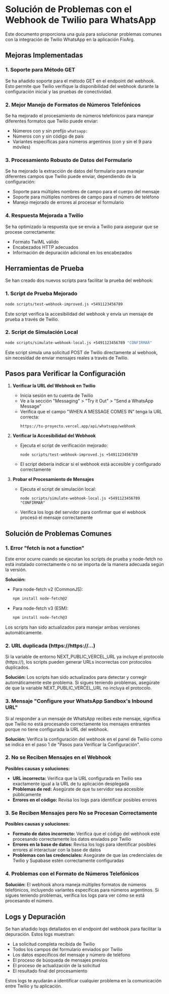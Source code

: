 # Solución de Problemas con el Webhook de Twilio para WhatsApp

Este documento proporciona una guía para solucionar problemas comunes con la integración de Twilio WhatsApp en la aplicación FixArg.

## Mejoras Implementadas

### 1. Soporte para Método GET

Se ha añadido soporte para el método GET en el endpoint del webhook. Esto permite que Twilio verifique la disponibilidad del webhook durante la configuración inicial y las pruebas de conectividad.

### 2. Mejor Manejo de Formatos de Números Telefónicos

Se ha mejorado el procesamiento de números telefónicos para manejar diferentes formatos que Twilio puede enviar:
- Números con y sin prefijo `whatsapp:`
- Números con y sin código de país
- Variantes específicas para números argentinos (con y sin el 9 para móviles)

### 3. Procesamiento Robusto de Datos del Formulario

Se ha mejorado la extracción de datos del formulario para manejar diferentes campos que Twilio puede enviar, dependiendo de la configuración:
- Soporte para múltiples nombres de campo para el cuerpo del mensaje
- Soporte para múltiples nombres de campo para el número de teléfono
- Manejo mejorado de errores al procesar el formulario

### 4. Respuesta Mejorada a Twilio

Se ha optimizado la respuesta que se envía a Twilio para asegurar que se procese correctamente:
- Formato TwiML válido
- Encabezados HTTP adecuados
- Información de depuración adicional en los encabezados

## Herramientas de Prueba

Se han creado dos nuevos scripts para facilitar la prueba del webhook:

### 1. Script de Prueba Mejorado

```bash
node scripts/test-webhook-improved.js +5491123456789
```

Este script verifica la accesibilidad del webhook y envía un mensaje de prueba a través de Twilio.

### 2. Script de Simulación Local

```bash
node scripts/simulate-webhook-local.js +5491123456789 "CONFIRMAR"
```

Este script simula una solicitud POST de Twilio directamente al webhook, sin necesidad de enviar mensajes reales a través de Twilio.

## Pasos para Verificar la Configuración

1. **Verificar la URL del Webhook en Twilio**
   - Inicia sesión en tu cuenta de Twilio
   - Ve a la sección "Messaging" > "Try it Out" > "Send a WhatsApp Message"
   - Verifica que el campo "WHEN A MESSAGE COMES IN" tenga la URL correcta:
     ```
     https://tu-proyecto.vercel.app/api/whatsapp/webhook
     ```

2. **Verificar la Accesibilidad del Webhook**
   - Ejecuta el script de verificación mejorado:
     ```
     node scripts/test-webhook-improved.js +5491123456789
     ```
   - El script debería indicar si el webhook está accesible y configurado correctamente

3. **Probar el Procesamiento de Mensajes**
   - Ejecuta el script de simulación local:
     ```
     node scripts/simulate-webhook-local.js +5491123456789 "CONFIRMAR"
     ```
   - Verifica los logs del servidor para confirmar que el webhook procesó el mensaje correctamente

## Solución de Problemas Comunes

### 1. Error "fetch is not a function"

Este error ocurre cuando se ejecutan los scripts de prueba y node-fetch no está instalado correctamente o no se importa de la manera adecuada según la versión.

**Solución:**
- Para node-fetch v2 (CommonJS):
  ```bash
  npm install node-fetch@2
  ```
- Para node-fetch v3 (ESM):
  ```bash
  npm install node-fetch@3
  ```

Los scripts han sido actualizados para manejar ambas versiones automáticamente.

### 2. URL duplicada (https://https://...)

Si la variable de entorno NEXT_PUBLIC_VERCEL_URL ya incluye el protocolo (https://), los scripts pueden generar URLs incorrectas con protocolos duplicados.

**Solución:** Los scripts han sido actualizados para detectar y corregir automáticamente este problema. Si sigues teniendo problemas, asegúrate de que la variable NEXT_PUBLIC_VERCEL_URL no incluya el protocolo.

### 3. Mensaje "Configure your WhatsApp Sandbox's Inbound URL"

Si al responder a un mensaje de WhatsApp recibes este mensaje, significa que Twilio no está procesando correctamente los mensajes entrantes porque no tiene configurada la URL del webhook.

**Solución:** Verifica la configuración del webhook en el panel de Twilio como se indica en el paso 1 de "Pasos para Verificar la Configuración".

### 2. No se Reciben Mensajes en el Webhook

**Posibles causas y soluciones:**
- **URL incorrecta:** Verifica que la URL configurada en Twilio sea exactamente igual a la URL de tu aplicación desplegada
- **Problemas de red:** Asegúrate de que tu servidor sea accesible públicamente
- **Errores en el código:** Revisa los logs para identificar posibles errores

### 3. Se Reciben Mensajes pero No se Procesan Correctamente

**Posibles causas y soluciones:**
- **Formato de datos incorrecto:** Verifica que el código del webhook esté procesando correctamente los datos enviados por Twilio
- **Errores en la base de datos:** Revisa los logs para identificar posibles errores al interactuar con la base de datos
- **Problemas con las credenciales:** Asegúrate de que las credenciales de Twilio y Supabase estén correctamente configuradas

### 4. Problemas con el Formato de Números Telefónicos

**Solución:** El webhook ahora maneja múltiples formatos de números telefónicos, incluyendo variantes específicas para números argentinos. Si sigues teniendo problemas, verifica los logs para ver cómo se está procesando el número.

## Logs y Depuración

Se han añadido logs detallados en el endpoint del webhook para facilitar la depuración. Estos logs muestran:

- La solicitud completa recibida de Twilio
- Todos los campos del formulario enviados por Twilio
- Los datos específicos del mensaje y número de teléfono
- El proceso de búsqueda de mensajes previos
- El proceso de actualización de la solicitud
- El resultado final del procesamiento

Estos logs te ayudarán a identificar cualquier problema en la comunicación entre Twilio y tu aplicación.